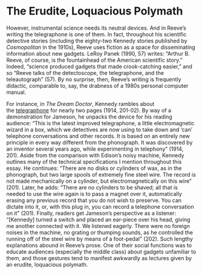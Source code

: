 # The Erudite, Loquacious Polymath

However, instrumental science needs its neutral devices. And in Reeve’s writing the telegraphone is one of them. In fact, throughout his scientific detective stories (including the eighty-two Kennedy stories published by <i>Cosmopolitan</i> in the 1910s), Reeve uses fiction as a space for disseminating information about new gadgets. LeRoy Panek (1990, 57) writes: “Arthur B. Reeve, of course, is the fountainhead of the American scientific story.” Indeed, “<span class="note" rev="scalar:has_note" resource="note43" rel="urn:scalar:version:28902">science produced gadgets</span>&nbsp;that made crook-catching easier,” and so “Reeve talks of the detectoscope, the telegraphone,&nbsp;and the teleautograph” (57). By no surprise, then, Reeve’s writing is frequently didactic, comparable to, say, the drabness of a 1980s personal computer manual.<div>
</div><div>For instance, in&nbsp;<span class="note" rev="scalar:has_note" resource="note44" rel="urn:scalar:version:28903"><i>The Dream Doctor</i></span>, Kennedy rambles about the&nbsp;<a href="media/reevedreamdoctor.png" resource="media/reevedreamdoctor" rel="urn:scalar:version:28400" data-size="medium" data-align="right">telegraphone</a>&nbsp;for nearly two pages (1914, 201-02). By way of a demonstration for Jameson, he unpacks the device for his reading audience: “This is the latest improved telegraphone, a little electromagnetic wizard in a box, which we detectives are now using to take down and ‘can’ telephone conversations and other records. It is based on an entirely new principle in every way different from the phonograph. It was discovered by an inventor several years ago, while experimenting in telephony” (1914, 201). Aside from the comparison with Edison’s noisy machine, Kennedy outlines many of the technical specifications I mention throughout this essay. He continues: “There are no disks or cylinders of wax, as in the phonograph, but two large spools of extremely fine steel wire. The record is not made mechanically on a cylinder, but electromagnetically on this wire” (201). Later, he adds: “There are no cylinders to be shaved; all that is needed to use the wire again is to pass a magnet over it, automatically erasing any previous record that you do not wish to preserve. You can dictate into it, or, with this plug in, you can record a telephone conversation on it” (201). Finally, readers get Jameson’s perspective as a listener: “[Kennedy] turned a switch and placed an ear-piece over his head, giving me another connected with it. We listened eagerly. There were no foreign noises in the machine, no grating or thumping sounds, as he controlled the running off of the steel wire by means of a foot-pedal” (202). Such lengthy explanations abound in Reeve’s prose. One of their social functions was to educate audiences (especially the middle class) about gadgets unfamiliar to them, and those gestures tend to manifest awkwardly as lectures given by an erudite, loquacious polymath.
</div> 